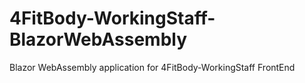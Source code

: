 # 4FitBody-WorkingStaff-BlazorWebAssembly
Blazor WebAssembly application for 4FitBody-WorkingStaff FrontEnd
